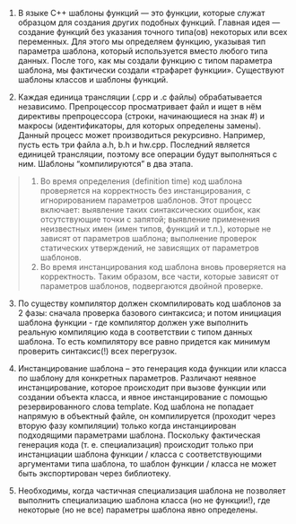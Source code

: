 1. В языке C++ шаблоны функций — это функции, которые служат образцом для создания других подобных функций. Главная идея — создание функций без указания точного типа(ов) некоторых или всех переменных.
Для этого мы определяем функцию, указывая тип параметра шаблона, который используется вместо любого типа данных.
После того, как мы создали функцию с типом параметра шаблона, мы фактически создали «трафарет функции».
Существуют шаблоны классов и шаблоны функций.

2. Каждая единица трансляции (.cpp и .c файлы) обрабатывается независимо.
Препроцессор просматривает файл и ищет в нём директивы препроцессора (строки, начинающиеся на знак #) и макросы (идентификаторы, для которых определены замены).
Данный процесс может производиться рекурсивно. Например, пусть есть три файла a.h, b.h и hw.cpp.
Последний является единицей трансляции, поэтому все операции будут выполняться с ним.
Шаблоны “компилируются” в два этапа. 
 >1. Во время определения (definition time) код шаблона проверяется на корректность без инстанцирования, с игнорированием параметров шаблонов. 
 Этот процесс включает: 
 выявление таких синтаксических ошибок, как отсутствующие точки 
 с запятой; 
 выявление применения неизвестных имен (имен типов, функций и т.п.), 
 которые не зависят от параметров шаблона; 
 выполнение проверок статических утверждений, не зависящих 
 от параметров шаблонов. 
>2. Во время инстанцирования код шаблона вновь проверяется на корректность. Таким образом, все части, которые зависят от параметров шаблонов, 
 подвергаются двойной проверке. 

3. По существу компилятор должен скомпилировать код шаблонов за 2 фазы: сначала проверка базового синтаксиса;
и потом инициация шаблона функции - где компилятор должен уже выполнить реальную компиляцию кода в соответствии с типом данных шаблона.
То есть компилятору все равно придется как минимум проверить синтаксис(!) всех перегрузок. 

4. Инстанцирование шаблона – это генерация кода функции или класса по шаблону для конкретных параметров. Различают неявное инстанцирование, которое происходит при вызове функции или создании объекта класса, 
и явное инстанцирование с помощью резервированного слова template. 
Код шаблона не попадает напрямую в объектный файлe, он компилируется (проходит через вторую фазу компиляции) только когда инстанциирован подходящими параметрами шаблона. 
Поскольку фактическая генерация кода (т. е. специализация) происходит только при инстанциации шаблона функции / класса с соответствующими аргументами типа шаблона, 
то шаблон функции / класса не может быть экспортирован через библиотеку.

5. Необходимы, когда частичная специализация шаблона не позволяет выполнить специализацию шаблона класса (но не функции!), 
где некоторые (но не все) параметры шаблона явно определены.
